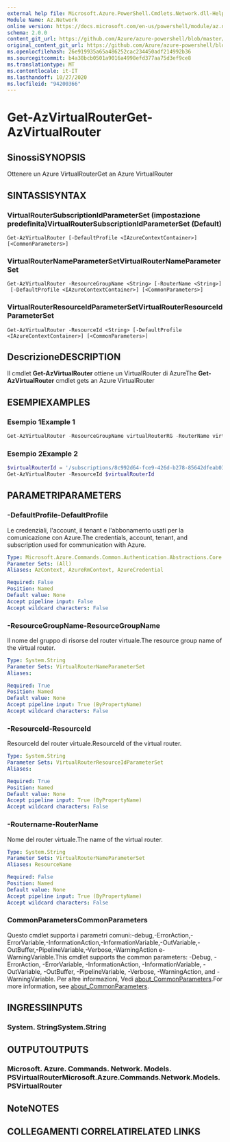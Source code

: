 ```yaml
---
external help file: Microsoft.Azure.PowerShell.Cmdlets.Network.dll-Help.xml
Module Name: Az.Network
online version: https://docs.microsoft.com/en-us/powershell/module/az.network/get-azvirtualrouter
schema: 2.0.0
content_git_url: https://github.com/Azure/azure-powershell/blob/master/src/Network/Network/help/Get-AzVirtualRouter.md
original_content_git_url: https://github.com/Azure/azure-powershell/blob/master/src/Network/Network/help/Get-AzVirtualRouter.md
ms.openlocfilehash: 26e919935a65a486252cac234450adf214992b36
ms.sourcegitcommit: b4a38bcb0501a9016a4998efd377aa75d3ef9ce8
ms.translationtype: MT
ms.contentlocale: it-IT
ms.lasthandoff: 10/27/2020
ms.locfileid: "94200366"
---
```

# <span data-ttu-id="00501-101">Get-AzVirtualRouter</span><span class="sxs-lookup"><span data-stu-id="00501-101">Get-AzVirtualRouter</span></span>

## <span data-ttu-id="00501-102">Sinossi</span><span class="sxs-lookup"><span data-stu-id="00501-102">SYNOPSIS</span></span>
<span data-ttu-id="00501-103">Ottenere un Azure VirtualRouter</span><span class="sxs-lookup"><span data-stu-id="00501-103">Get an Azure VirtualRouter</span></span>

## <span data-ttu-id="00501-104">SINTASSI</span><span class="sxs-lookup"><span data-stu-id="00501-104">SYNTAX</span></span>

### <span data-ttu-id="00501-105">VirtualRouterSubscriptionIdParameterSet (impostazione predefinita)</span><span class="sxs-lookup"><span data-stu-id="00501-105">VirtualRouterSubscriptionIdParameterSet (Default)</span></span>
```
Get-AzVirtualRouter [-DefaultProfile <IAzureContextContainer>] [<CommonParameters>]
```

### <span data-ttu-id="00501-106">VirtualRouterNameParameterSet</span><span class="sxs-lookup"><span data-stu-id="00501-106">VirtualRouterNameParameterSet</span></span>
```
Get-AzVirtualRouter -ResourceGroupName <String> [-RouterName <String>]
 [-DefaultProfile <IAzureContextContainer>] [<CommonParameters>]
```

### <span data-ttu-id="00501-107">VirtualRouterResourceIdParameterSet</span><span class="sxs-lookup"><span data-stu-id="00501-107">VirtualRouterResourceIdParameterSet</span></span>
```
Get-AzVirtualRouter -ResourceId <String> [-DefaultProfile <IAzureContextContainer>] [<CommonParameters>]
```

## <span data-ttu-id="00501-108">Descrizione</span><span class="sxs-lookup"><span data-stu-id="00501-108">DESCRIPTION</span></span>
<span data-ttu-id="00501-109">Il cmdlet **Get-AzVirtualRouter** ottiene un VirtualRouter di Azure</span><span class="sxs-lookup"><span data-stu-id="00501-109">The **Get-AzVirtualRouter** cmdlet gets an Azure VirtualRouter</span></span>

## <span data-ttu-id="00501-110">ESEMPI</span><span class="sxs-lookup"><span data-stu-id="00501-110">EXAMPLES</span></span>

### <span data-ttu-id="00501-111">Esempio 1</span><span class="sxs-lookup"><span data-stu-id="00501-111">Example 1</span></span>
```powershell
Get-AzVirtualRouter -ResourceGroupName virtualRouterRG -RouterName virtualRouter
```

### <span data-ttu-id="00501-112">Esempio 2</span><span class="sxs-lookup"><span data-stu-id="00501-112">Example 2</span></span>
```powershell
$virtualRouterId = '/subscriptions/8c992d64-fce9-426d-b278-85642dfeab03/resourceGroups/virtualRouterRG/providers/Microsoft.Network/virtualRouters/virtualRouter'
Get-AzVirtualRouter -ResourceId $virtualRouterId
```

## <span data-ttu-id="00501-113">PARAMETRI</span><span class="sxs-lookup"><span data-stu-id="00501-113">PARAMETERS</span></span>

### <span data-ttu-id="00501-114">-DefaultProfile</span><span class="sxs-lookup"><span data-stu-id="00501-114">-DefaultProfile</span></span>
<span data-ttu-id="00501-115">Le credenziali, l'account, il tenant e l'abbonamento usati per la comunicazione con Azure.</span><span class="sxs-lookup"><span data-stu-id="00501-115">The credentials, account, tenant, and subscription used for communication with Azure.</span></span>

```yaml
Type: Microsoft.Azure.Commands.Common.Authentication.Abstractions.Core.IAzureContextContainer
Parameter Sets: (All)
Aliases: AzContext, AzureRmContext, AzureCredential

Required: False
Position: Named
Default value: None
Accept pipeline input: False
Accept wildcard characters: False
```

### <span data-ttu-id="00501-116">-ResourceGroupName</span><span class="sxs-lookup"><span data-stu-id="00501-116">-ResourceGroupName</span></span>
<span data-ttu-id="00501-117">Il nome del gruppo di risorse del router virtuale.</span><span class="sxs-lookup"><span data-stu-id="00501-117">The resource group name of the virtual router.</span></span>

```yaml
Type: System.String
Parameter Sets: VirtualRouterNameParameterSet
Aliases:

Required: True
Position: Named
Default value: None
Accept pipeline input: True (ByPropertyName)
Accept wildcard characters: False
```

### <span data-ttu-id="00501-118">-ResourceId</span><span class="sxs-lookup"><span data-stu-id="00501-118">-ResourceId</span></span>
<span data-ttu-id="00501-119">ResourceId del router virtuale.</span><span class="sxs-lookup"><span data-stu-id="00501-119">ResourceId of the virtual router.</span></span>

```yaml
Type: System.String
Parameter Sets: VirtualRouterResourceIdParameterSet
Aliases:

Required: True
Position: Named
Default value: None
Accept pipeline input: True (ByPropertyName)
Accept wildcard characters: False
```

### <span data-ttu-id="00501-120">-Routername</span><span class="sxs-lookup"><span data-stu-id="00501-120">-RouterName</span></span>
<span data-ttu-id="00501-121">Nome del router virtuale.</span><span class="sxs-lookup"><span data-stu-id="00501-121">The name of the virtual router.</span></span>

```yaml
Type: System.String
Parameter Sets: VirtualRouterNameParameterSet
Aliases: ResourceName

Required: False
Position: Named
Default value: None
Accept pipeline input: True (ByPropertyName)
Accept wildcard characters: False
```

### <span data-ttu-id="00501-122">CommonParameters</span><span class="sxs-lookup"><span data-stu-id="00501-122">CommonParameters</span></span>
<span data-ttu-id="00501-123">Questo cmdlet supporta i parametri comuni:-debug,-ErrorAction,-ErrorVariable,-InformationAction,-InformationVariable,-OutVariable,-OutBuffer,-PipelineVariable,-Verbose,-WarningAction e-WarningVariable.</span><span class="sxs-lookup"><span data-stu-id="00501-123">This cmdlet supports the common parameters: -Debug, -ErrorAction, -ErrorVariable, -InformationAction, -InformationVariable, -OutVariable, -OutBuffer, -PipelineVariable, -Verbose, -WarningAction, and -WarningVariable.</span></span> <span data-ttu-id="00501-124">Per altre informazioni, Vedi [about_CommonParameters](http://go.microsoft.com/fwlink/?LinkID=113216).</span><span class="sxs-lookup"><span data-stu-id="00501-124">For more information, see [about_CommonParameters](http://go.microsoft.com/fwlink/?LinkID=113216).</span></span>

## <span data-ttu-id="00501-125">INGRESSI</span><span class="sxs-lookup"><span data-stu-id="00501-125">INPUTS</span></span>

### <span data-ttu-id="00501-126">System. String</span><span class="sxs-lookup"><span data-stu-id="00501-126">System.String</span></span>

## <span data-ttu-id="00501-127">OUTPUT</span><span class="sxs-lookup"><span data-stu-id="00501-127">OUTPUTS</span></span>

### <span data-ttu-id="00501-128">Microsoft. Azure. Commands. Network. Models. PSVirtualRouter</span><span class="sxs-lookup"><span data-stu-id="00501-128">Microsoft.Azure.Commands.Network.Models.PSVirtualRouter</span></span>

## <span data-ttu-id="00501-129">Note</span><span class="sxs-lookup"><span data-stu-id="00501-129">NOTES</span></span>

## <span data-ttu-id="00501-130">COLLEGAMENTI CORRELATI</span><span class="sxs-lookup"><span data-stu-id="00501-130">RELATED LINKS</span></span>
